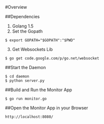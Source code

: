 #Overview

##Dependencies
  1. Golang 1.5
  2. Set the Gopath<br>
  ```
  $ export GOPATH="$GOPATH":"$PWD"
  ```
  3. Get Websockets Lib<br>
  ```
  $ go get code.google.com/p/go.net/websocket
  ```

##Start the Daemon
  ```
  $ cd daemon
  $ python server.py
  ```

##Build and Run the Monitor App
  ```
  $ go run monitor.go
  ```

##Open the Monitor App in your Browser
  ```
  http://localhost:8080/
  ```